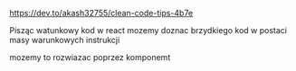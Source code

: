 https://dev.to/akash32755/clean-code-tips-4b7e

Pisząc watunkowy kod w react mozemy doznac brzydkiego kod
w postaci masy warunkowych instrukcji 

mozemy to rozwiazac poprzez komponemt 
